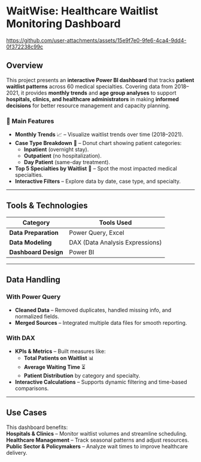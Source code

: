 # WaitWise: Healthcare Waitlist Monitoring Dashboard

https://github.com/user-attachments/assets/15e9f7e0-9fe6-4ca4-9dd4-0f372238c99c

## Overview

This project presents an **interactive Power BI dashboard** that tracks **patient waitlist patterns** across 60 medical specialties. Covering data from 2018–2021, it provides **monthly trends** and **age group analyses** to support **hospitals, clinics, and healthcare administrators** in making **informed decisions** for better resource management and capacity planning.

### 🔹 Main Features

- **Monthly Trends** 📈 – Visualize waitlist trends over time (2018–2021).  
- **Case Type Breakdown** 🍩 – Donut chart showing patient categories:  
  - **Inpatient** (overnight stay).  
  - **Outpatient** (no hospitalization).  
  - **Day Patient** (same-day treatment).  
- **Top 5 Specialties by Waitlist** 🏥 – Spot the most impacted medical specialties.  
- **Interactive Filters** – Explore data by date, case type, and specialty.

---

## Tools & Technologies

| Category                  | Tools Used                   |
|--------------------------|-----------------------------|
| **Data Preparation**     | Power Query, Excel          |
| **Data Modeling**        | DAX (Data Analysis Expressions) |
| **Dashboard Design**     | Power BI                   |

---

## Data Handling

### With Power Query
- **Cleaned Data** – Removed duplicates, handled missing info, and normalized fields.  
- **Merged Sources** – Integrated multiple data files for smooth reporting.

### With DAX
- **KPIs & Metrics** – Built measures like:  
  - **Total Patients on Waitlist** 📊  
  - **Average Waiting Time** ⏳  
  - **Patient Distribution** by category and specialty.  
- **Interactive Calculations** – Supports dynamic filtering and time-based comparisons.

---

## Use Cases

This dashboard benefits:  
**Hospitals & Clinics** – Monitor waitlist volumes and streamline scheduling.  
**Healthcare Management** – Track seasonal patterns and adjust resources.  
**Public Sector & Policymakers** – Analyze wait times to improve healthcare delivery.

